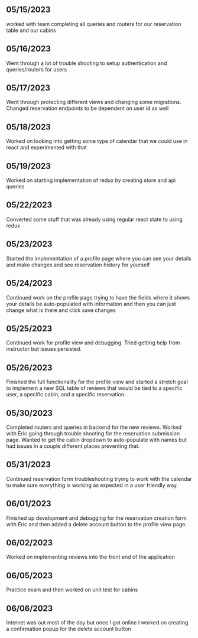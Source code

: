 ## 05/15/2023
worked with team completing all queries and routers for our reservation table and our cabins

## 05/16/2023
Went through a lot of trouble shooting to setup authentication and queries/routers for users

## 05/17/2023
Went through protecting different views and changing some migrations. Changed reservation endpoints to be dependent on user id as well

## 05/18/2023
Worked on looking into getting some type of calendar that we could use in react and experimented with that

## 05/19/2023
Worked on starting implementation of redux by creating store and api queries

## 05/22/2023
Converted some stuff that was already using regular react state to using redux

## 05/23/2023
Started the implementation of a profile page where you can see your details and make changes and see reservation history for yourself

## 05/24/2023
Continued work on the profile page trying to have the fields where it shows your details be auto-populated with information and then you can just change what is there and click save changes

## 05/25/2023
Continued work for profile view and debugging. Tried getting help from instructor but issues persisted.

## 05/26/2023
Finished the full functionality for the profile view and started a stretch goal to implement a new SQL table of reviews that would be tied to a specific user, a specific cabin, and a specific reservation.

## 05/30/2023
Completed routers and queries in backend for the new reviews. Worked with Eric going through trouble shooting for the reservation submission page. Wanted to get the cabin dropdown to auto-populate with names but had issues in a couple different places preventing that.

## 05/31/2023
Continued reservation form troubleshooting trying to work with the calendar to make sure everything is working as expected in a user friendly way.

## 06/01/2023
Finished up development and debugging for the reservation creation form with Eric and then added a delete account button to the profile view page.

## 06/02/2023
Worked on implementing reviews into the front end of the application

## 06/05/2023
Practice exam and then worked on unit test for cabins

## 06/06/2023
Internet was out most of the day but once I got online I worked on creating a confirmation popup for the delete account button
